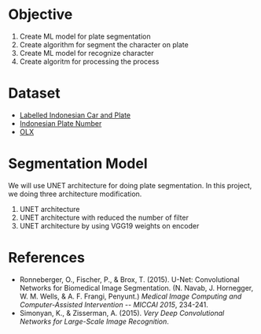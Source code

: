 # Objective
1. Create ML model for plate segmentation
2. Create algorithm for segment the character on plate
3. Create ML model for recognize character
4. Create algoritm for processing the process

# Dataset
- [Labelled Indonesian Car and Plate](https://www.kaggle.com/gunawan26/labelled-indonesian-car-and-plate-number)
- [Indonesian Plate Number](https://www.kaggle.com/datasets/imamdigmi/indonesian-plate-number)
- [OLX](https://www.olx.co.id)

# Segmentation Model
We will use UNET architecture for doing plate segmentation. In this project, we doing three architecture modification.
1. UNET architecture
2. UNET architecture with reduced the number of filter
3. UNET architecture by using VGG19 weights on encoder

# References
- Ronneberger, O., Fischer, P., & Brox, T. (2015). U-Net: Convolutional Networks for Biomedical Image Segmentation. (N. Navab, J. Hornegger, W. M. Wells, & A. F. Frangi, Penyunt.) *Medical Image Computing and Computer-Assisted Intervention -- MICCAI 2015*, 234-241.
- Simonyan, K., & Zisserman, A. (2015). *Very Deep Convolutional Networks for Large-Scale Image Recognition*. 
